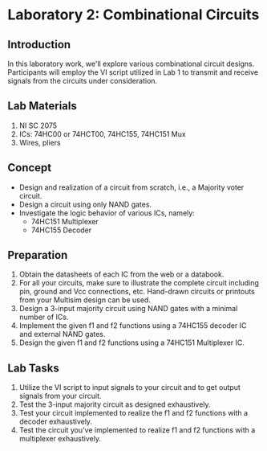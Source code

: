 # Laboratory 2: Combinational Circuits

## Introduction
In this laboratory work, we'll explore various combinational circuit designs. Participants will employ the VI script utilized in Lab 1 to transmit and receive signals from the circuits under consideration.

## Lab Materials
1. NI SC 2075
2. ICs: 74HC00 or 74HCT00, 74HC155, 74HC151 Mux
3. Wires, pliers

## Concept

- Design and realization of a circuit from scratch, i.e., a Majority voter circuit.
- Design a circuit using only NAND gates.
- Investigate the logic behavior of various ICs, namely:
  - 74HC151 Multiplexer
  - 74HC155 Decoder

## Preparation
1. Obtain the datasheets of each IC from the web or a databook.
2. For all your circuits, make sure to illustrate the complete circuit including pin, ground and Vcc connections, etc. Hand-drawn circuits or printouts from your Multisim design can be used.
3. Design a 3-input majority circuit using NAND gates with a minimal number of ICs.
4. Implement the given f1 and f2 functions using a 74HC155 decoder IC and external NAND gates.
5. Design the given f1 and f2 functions using a 74HC151 Multiplexer IC.

## Lab Tasks
1. Utilize the VI script to input signals to your circuit and to get output signals from your circuit.
2. Test the 3-input majority circuit as designed exhaustively.
3. Test your circuit implemented to realize the f1 and f2 functions with a decoder exhaustively.
4. Test the circuit you've implemented to realize f1 and f2 functions with a multiplexer exhaustively. 
